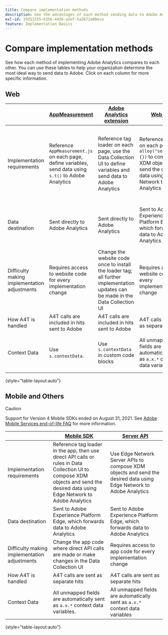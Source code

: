 ```yaml
---
title: Compare implementation methods
description: See the advantages of each method sending data to Adobe Analytics.
exl-id: 19353255-6356-4426-a2ef-5a2672a00eca
feature: Implementation Basics
---
```

# Compare implementation methods

See how each method of implementing Adobe Analytics compares to each other. You can use these tables to help your organization determine the most ideal way to send data to Adobe. Click on each column for more specific information.

## Web

| | [AppMeasurement](/help/implement/js/overview.md) | [Adobe Analytics extension](/help/implement/launch/overview.md) | [Web SDK](/help/implement/aep-edge/web-sdk/overview.md#web-sdk) | [Web SDK extension](/help/implement/aep-edge/web-sdk/overview.md#web-sdk-extension) |
| --- | --- | --- | --- | --- |
| Implementation requirements | Reference `AppMeasurement.js` on each page, define variables, send data using `s.t()` to Adobe Analytics | Reference tag loader on each page, use the Data Collection UI to define variables and send data to Adobe Analytics | Reference `Alloy.js` on each page, use `alloy("sendEvent",{})` to compose XDM objects and send the desired data using Edge Network to Adobe Analytics | Reference tag loader on each page, use the Data Collection UI to compose XDM objects and send the desired data using Edge Network to Adobe Analytics |
| Data destination | Sent directly to Adobe Analytics | Sent directly to Adobe Analytics | Sent to Adobe Experience Platform Edge, which forwards data to Adobe Analytics | Sent to Adobe Experience Platform Edge, which forwards data to Adobe Analytics |
| Difficulty making implementation adjustments | Requires access to website code for every implementation change | Change the website code once to install the loader tag; all further implementation updates can be made in the Data Collection UI | Requires access to website code for every implementation change | Change the website code once to install the loader tag; all further implementation updates can be made in the Data Collection UI |
| How A4T is handled | A4T calls are included in hits sent to Adobe | A4T calls are included in hits sent to Adobe | A4T calls are sent as separate hits | A4T calls are sent as separate hits |
| Context Data | Use `s.contextData`. | Use `s.contextData` in custom code blocks | All unmapped fields are automatically sent as `a.x.*` context data variables. | All unmapped fields are automatically sent as `a.x.*` context data variables. |

{style="table-layout:auto"}

## Mobile and Others

>[!CAUTION]
>
>Support for Version 4 Mobile SDKs ended on August 31, 2021. See [Adobe Mobile Services end-of-life FAQ](https://experienceleague.adobe.com/docs/discontinued/using/mobile-services.html) for more information.


| | [Mobile SDK](/help/implement/aep-edge/mobile-sdk/overview.md)| [Server API](/help/implement/aep-edge/server-api/overview.md) |
| --- | --- | --- |
| Implementation requirements | Reference tag loader in the app, then use direct API calls or rules in Data Collection UI to compose XDM objects and send the desired data using Edge Network to Adobe Analytics | Use Edge Network Server APIs to compose XDM objects and send the desired data using Edge Network to Adobe Analytics | 
| Data destination | Sent to Adobe Experience Platform Edge, which forwards data to Adobe Analytics | Sent to Adobe Experience Platform Edge, which forwards data to Adobe Analytics |
| Difficulty making implementation adjustments | Change the app code where direct API calls are made or make changes in the Data Collection UI | Requires access to app code for every implementation change |
| How A4T is handled | A4T calls are sent as separate hits | A4T calls are sent as separate hits |
| Context Data | All unmapped fields are automatically sent as `a.x.*` context data variables. | All unmapped fields are automatically sent as `a.x.*` context data variables | 

{style="table-layout:auto"}
